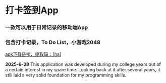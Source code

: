 # 打卡签到App

### 一款可以用于日常记录的移动端App
### 包含打卡记录，To Do List，小游戏2048
 [apk下载链接，提取码：1ha1](https://pan.baidu.com/s/1w6RiyKbqdCOyOTkGTLqncg) 

**2025-6-28**
This application was developed during my college years out of a certain interest in my spare time. Looking back at it after several years, it still laid a very solid foundation for my programming skills.
